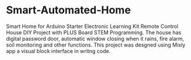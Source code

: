 # Smart-Automated-Home
Smart Home  for Arduino Starter Electronic Learning Kit Remote Control House DIY Project with PLUS Board STEM Programming.  The house has digital password door, automatic window closing when it rains, fire alarm, soil monitoring and other functions.
This project was desgned using Mixly app a visual block interface in writng code.
